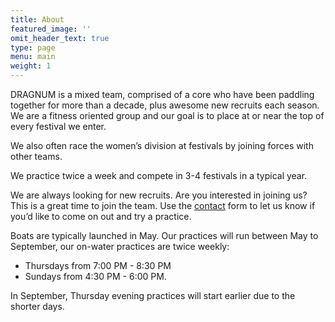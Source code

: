 ```yaml
---
title: About
featured_image: ''
omit_header_text: true
type: page
menu: main
weight: 1
---
```


DRAGNUM is a mixed team, comprised of a core who have been paddling together for more than a decade, plus awesome new recruits each season. We are a fitness oriented group and our goal is to place at or near the top of every festival we enter.

We also often race the women’s division at festivals by joining forces with other teams.

We practice twice a week and compete in 3-4 festivals in a typical year.

We are always looking for new recruits. Are you interested in joining us? This is a great time to join the team. Use the [contact](/contact) form to let us know if you’d like to come on out and try a practice.

Boats are typically launched in May. Our practices will run between May to September, our on-water practices are twice weekly:

* Thursdays from 7:00 PM - 8:30 PM
* Sundays from 4:30 PM - 6:00 PM. 

In September, Thursday evening practices will start earlier due to the shorter days.

